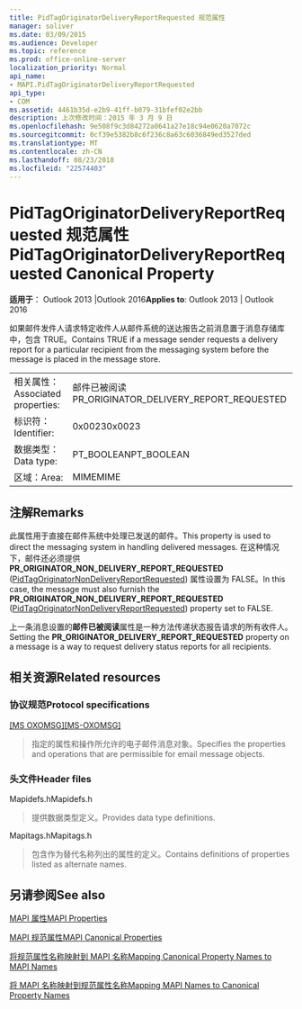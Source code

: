 ```yaml
---
title: PidTagOriginatorDeliveryReportRequested 规范属性
manager: soliver
ms.date: 03/09/2015
ms.audience: Developer
ms.topic: reference
ms.prod: office-online-server
localization_priority: Normal
api_name:
- MAPI.PidTagOriginatorDeliveryReportRequested
api_type:
- COM
ms.assetid: 4461b35d-e2b9-41ff-b079-31bfef02e2bb
description: 上次修改时间：2015 年 3 月 9 日
ms.openlocfilehash: 9e508f9c3d84272a0641a27e18c94e0620a7072c
ms.sourcegitcommit: 0cf39e5382b8c6f236c8a63c6036849ed3527ded
ms.translationtype: MT
ms.contentlocale: zh-CN
ms.lasthandoff: 08/23/2018
ms.locfileid: "22574403"
---
```

# <a name="pidtagoriginatordeliveryreportrequested-canonical-property"></a><span data-ttu-id="42fe8-103">PidTagOriginatorDeliveryReportRequested 规范属性</span><span class="sxs-lookup"><span data-stu-id="42fe8-103">PidTagOriginatorDeliveryReportRequested Canonical Property</span></span>

  
  
<span data-ttu-id="42fe8-104">**适用于**： Outlook 2013 |Outlook 2016</span><span class="sxs-lookup"><span data-stu-id="42fe8-104">**Applies to**: Outlook 2013 | Outlook 2016</span></span> 
  
<span data-ttu-id="42fe8-105">如果邮件发件人请求特定收件人从邮件系统的送达报告之前消息置于消息存储库中，包含 TRUE。</span><span class="sxs-lookup"><span data-stu-id="42fe8-105">Contains TRUE if a message sender requests a delivery report for a particular recipient from the messaging system before the message is placed in the message store.</span></span>
  
|||
|:-----|:-----|
|<span data-ttu-id="42fe8-106">相关属性：</span><span class="sxs-lookup"><span data-stu-id="42fe8-106">Associated properties:</span></span>  <br/> |<span data-ttu-id="42fe8-107">邮件已被阅读</span><span class="sxs-lookup"><span data-stu-id="42fe8-107">PR_ORIGINATOR_DELIVERY_REPORT_REQUESTED</span></span>  <br/> |
|<span data-ttu-id="42fe8-108">标识符：</span><span class="sxs-lookup"><span data-stu-id="42fe8-108">Identifier:</span></span>  <br/> |<span data-ttu-id="42fe8-109">0x0023</span><span class="sxs-lookup"><span data-stu-id="42fe8-109">0x0023</span></span>  <br/> |
|<span data-ttu-id="42fe8-110">数据类型：</span><span class="sxs-lookup"><span data-stu-id="42fe8-110">Data type:</span></span>  <br/> |<span data-ttu-id="42fe8-111">PT_BOOLEAN</span><span class="sxs-lookup"><span data-stu-id="42fe8-111">PT_BOOLEAN</span></span>  <br/> |
|<span data-ttu-id="42fe8-112">区域：</span><span class="sxs-lookup"><span data-stu-id="42fe8-112">Area:</span></span>  <br/> |<span data-ttu-id="42fe8-113">MIME</span><span class="sxs-lookup"><span data-stu-id="42fe8-113">MIME</span></span>  <br/> |
   
## <a name="remarks"></a><span data-ttu-id="42fe8-114">注解</span><span class="sxs-lookup"><span data-stu-id="42fe8-114">Remarks</span></span>

<span data-ttu-id="42fe8-115">此属性用于直接在邮件系统中处理已发送的邮件。</span><span class="sxs-lookup"><span data-stu-id="42fe8-115">This property is used to direct the messaging system in handling delivered messages.</span></span> <span data-ttu-id="42fe8-116">在这种情况下，邮件还必须提供**PR_ORIGINATOR_NON_DELIVERY_REPORT_REQUESTED** ([PidTagOriginatorNonDeliveryReportRequested](pidtagoriginatornondeliveryreportrequested-canonical-property.md)) 属性设置为 FALSE。</span><span class="sxs-lookup"><span data-stu-id="42fe8-116">In this case, the message must also furnish the **PR_ORIGINATOR_NON_DELIVERY_REPORT_REQUESTED** ([PidTagOriginatorNonDeliveryReportRequested](pidtagoriginatornondeliveryreportrequested-canonical-property.md)) property set to FALSE.</span></span>
  
<span data-ttu-id="42fe8-117">上一条消息设置的**邮件已被阅读**属性是一种方法传递状态报告请求的所有收件人。</span><span class="sxs-lookup"><span data-stu-id="42fe8-117">Setting the **PR_ORIGINATOR_DELIVERY_REPORT_REQUESTED** property on a message is a way to request delivery status reports for all recipients.</span></span> 
  
## <a name="related-resources"></a><span data-ttu-id="42fe8-118">相关资源</span><span class="sxs-lookup"><span data-stu-id="42fe8-118">Related resources</span></span>

### <a name="protocol-specifications"></a><span data-ttu-id="42fe8-119">协议规范</span><span class="sxs-lookup"><span data-stu-id="42fe8-119">Protocol specifications</span></span>

<span data-ttu-id="42fe8-120">[[MS OXOMSG]](http://msdn.microsoft.com/library/daa9120f-f325-4afb-a738-28f91049ab3c%28Office.15%29.aspx)</span><span class="sxs-lookup"><span data-stu-id="42fe8-120">[[MS-OXOMSG]](http://msdn.microsoft.com/library/daa9120f-f325-4afb-a738-28f91049ab3c%28Office.15%29.aspx)</span></span>
  
> <span data-ttu-id="42fe8-121">指定的属性和操作所允许的电子邮件消息对象。</span><span class="sxs-lookup"><span data-stu-id="42fe8-121">Specifies the properties and operations that are permissible for email message objects.</span></span>
    
### <a name="header-files"></a><span data-ttu-id="42fe8-122">头文件</span><span class="sxs-lookup"><span data-stu-id="42fe8-122">Header files</span></span>

<span data-ttu-id="42fe8-123">Mapidefs.h</span><span class="sxs-lookup"><span data-stu-id="42fe8-123">Mapidefs.h</span></span>
  
> <span data-ttu-id="42fe8-124">提供数据类型定义。</span><span class="sxs-lookup"><span data-stu-id="42fe8-124">Provides data type definitions.</span></span>
    
<span data-ttu-id="42fe8-125">Mapitags.h</span><span class="sxs-lookup"><span data-stu-id="42fe8-125">Mapitags.h</span></span>
  
> <span data-ttu-id="42fe8-126">包含作为替代名称列出的属性的定义。</span><span class="sxs-lookup"><span data-stu-id="42fe8-126">Contains definitions of properties listed as alternate names.</span></span>
    
## <a name="see-also"></a><span data-ttu-id="42fe8-127">另请参阅</span><span class="sxs-lookup"><span data-stu-id="42fe8-127">See also</span></span>



[<span data-ttu-id="42fe8-128">MAPI 属性</span><span class="sxs-lookup"><span data-stu-id="42fe8-128">MAPI Properties</span></span>](mapi-properties.md)
  
[<span data-ttu-id="42fe8-129">MAPI 规范属性</span><span class="sxs-lookup"><span data-stu-id="42fe8-129">MAPI Canonical Properties</span></span>](mapi-canonical-properties.md)
  
[<span data-ttu-id="42fe8-130">将规范属性名称映射到 MAPI 名称</span><span class="sxs-lookup"><span data-stu-id="42fe8-130">Mapping Canonical Property Names to MAPI Names</span></span>](mapping-canonical-property-names-to-mapi-names.md)
  
[<span data-ttu-id="42fe8-131">将 MAPI 名称映射到规范属性名称</span><span class="sxs-lookup"><span data-stu-id="42fe8-131">Mapping MAPI Names to Canonical Property Names</span></span>](mapping-mapi-names-to-canonical-property-names.md)

